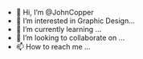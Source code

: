 - 👋 Hi, I’m @JohnCopper
- 👀 I’m interested in Graphic Design...
- 🌱 I’m currently learning ...
- 💞️ I’m looking to collaborate on ...
- 📫 How to reach me ...

<!---
JohnCopper/JohnCopper is a ✨ special ✨ repository because its `README.md` (this file) appears on your GitHub profile.
You can click the Preview link to take a look at your changes.
--->
